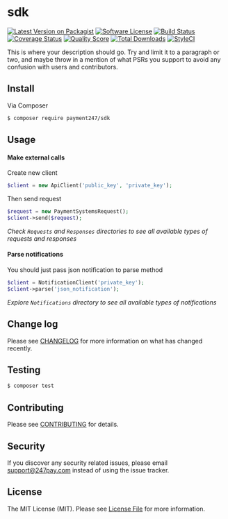 # sdk

[![Latest Version on Packagist][ico-version]][link-packagist]
[![Software License][ico-license]](LICENSE.md)
[![Build Status][ico-travis]][link-travis]
[![Coverage Status][ico-scrutinizer]][link-scrutinizer]
[![Quality Score][ico-code-quality]][link-code-quality]
[![Total Downloads][ico-downloads]][link-downloads]
[![StyleCI](https://styleci.io/repos/80031144/shield?branch=master)](https://styleci.io/repos/80031144)

This is where your description should go. Try and limit it to a paragraph or two, and maybe throw in a mention of what
PSRs you support to avoid any confusion with users and contributors.

## Install

Via Composer

``` bash
$ composer require payment247/sdk
```

## Usage

#### Make external calls

Create new client
```php
$client = new ApiClient('public_key', 'private_key');
```

Then send request
```php
$request = new PaymentSystemsRequest();
$client->send($request);
```

*Check `Requests` and `Responses` directories to see all available types of requests and responses*

#### Parse notifications
You should just pass json notification to parse method

```php
$client = NotificationClient('private_key');
$client->parse('json_notification');
```

*Explore `Notifications` directory to see all available types of notifications*


## Change log

Please see [CHANGELOG](CHANGELOG.md) for more information on what has changed recently.

## Testing

``` bash
$ composer test
```

## Contributing

Please see [CONTRIBUTING](CONTRIBUTING.md) for details.

## Security

If you discover any security related issues, please email support@247pay.com instead of using the issue tracker.

## License

The MIT License (MIT). Please see [License File](LICENSE.md) for more information.

[ico-version]: https://img.shields.io/packagist/v/payment247/sdk.svg?style=flat-square
[ico-license]: https://img.shields.io/badge/license-MIT-brightgreen.svg?style=flat-square
[ico-travis]: https://img.shields.io/travis/payment247/sdk/master.svg?style=flat-square
[ico-scrutinizer]: https://img.shields.io/scrutinizer/coverage/g/payment247/sdk.svg?style=flat-square
[ico-code-quality]: https://img.shields.io/scrutinizer/g/payment247/sdk.svg?style=flat-square
[ico-downloads]: https://img.shields.io/packagist/dt/payment247/sdk.svg?style=flat-square

[link-packagist]: https://packagist.org/packages/payment247/sdk
[link-travis]: https://travis-ci.org/payment247/sdk
[link-scrutinizer]: https://scrutinizer-ci.com/g/payment247/sdk/code-structure
[link-code-quality]: https://scrutinizer-ci.com/g/payment247/sdk
[link-downloads]: https://packagist.org/packages/payment247/sdk
[link-author]: https://github.com/
[link-contributors]: ../../contributors
